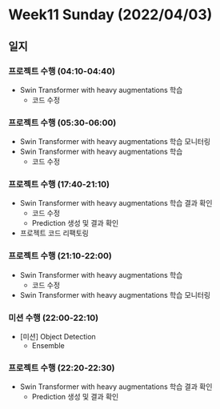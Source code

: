 # Week11 Sunday (2022/04/03)

## 일지

### 프로젝트 수행 (04:10-04:40)

  * Swin Transformer with heavy augmentations 학습
    * 코드 수정

### 프로젝트 수행 (05:30-06:00)

  * Swin Transformer with heavy augmentations 학습 모니터링
  * Swin Transformer with heavy augmentations 학습
    * 코드 수정

### 프로젝트 수행 (17:40-21:10)

  * Swin Transformer with heavy augmentations 학습 결과 확인
    * 코드 수정
    * Prediction 생성 및 결과 확인
  * 프로젝트 코드 리팩토링

### 프로젝트 수행 (21:10-22:00)

  * Swin Transformer with heavy augmentations 학습
    * 코드 수정
  * Swin Transformer with heavy augmentations 학습 모니터링

### 미션 수행 (22:00-22:10)

  * [미션] Object Detection
    * Ensemble

### 프로젝트 수행 (22:20-22:30)

  * Swin Transformer with heavy augmentations 학습 결과 확인
    * Prediction 생성 및 결과 확인
